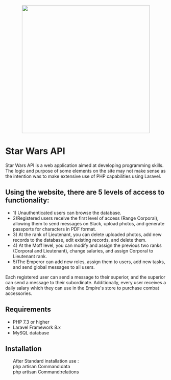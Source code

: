 <p align="center"><a href="https://laravel.com" target="_blank"><img src="https://raw.githubusercontent.com/laravel/art/master/logo-lockup/5%20SVG/2%20CMYK/1%20Full%20Color/laravel-logolockup-cmyk-red.svg" width="400"></a></p>

<h1>Star Wars API </h1>

<p>Star Wars API is a web application aimed at developing programming skills. The logic and purpose of some elements on the site may not make sense as the intention was to make extensive use of PHP capabilities using Laravel.</p>

<h2>Using the website, there are 5 levels of access to functionality:
</h2>

<ul>
<li>1) Unauthenticated users can browse the database.
</li>
<li>2)Registered users receive the first level of access (Range Corporal), allowing them to send messages on Slack, upload photos, and generate passports for characters in PDF format.
</li>
<li> 3) At the rank of Lieutenant, you can delete uploaded photos, add new records to the database, edit existing records, and delete them.</li>
<li>4) At the Moff level, you can modify and assign the previous two ranks (Corporal and Lieutenant), change salaries, and assign Corporal to Lieutenant rank.</li>
<li>5)The Emperor can add new roles, assign them to users, add new tasks, and send global messages to all users.</li>
  </ul>
Each registered user can send a message to their superior, and the superior can send a message to their subordinate. Additionally, every user receives a daily salary which they can use in the Empire's store to purchase combat accessories.
<h2>Requirements</h2>

<ul>
  <li>PHP 7.3 or higher</li>
  <li>Laravel Framework 8.x</li>
  <li>MySQL database</li>
</ul>

<h2>Installation</h2>

<ol>
After Standard installation use : <br>
php artisan Command:data <br>
php artisan Command:relations <br>
</ol>

